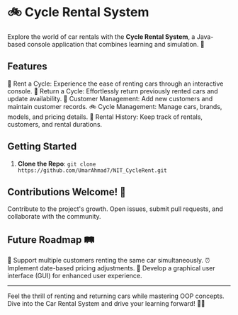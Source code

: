 # 🚲 Cycle Rental System

Explore the world of car rentals with the **Cycle Rental System**, a Java-based console application that combines learning and simulation. 🌟

## Features

🚀 Rent a Cycle: Experience the ease of renting cars through an interactive console.
🔁 Return a Cycle: Effortlessly return previously rented cars and update availability.
👥 Customer Management: Add new customers and maintain customer records.
🚲 Cycle Management: Manage cars, brands, models, and pricing details.
📝 Rental History: Keep track of rentals, customers, and rental durations.

## Getting Started

1. **Clone the Repo**: `git clone https://github.com/UmarAhmad7/NIT_CycleRent.git`

## Contributions Welcome! 🎉

Contribute to the project's growth. Open issues, submit pull requests, and collaborate with the community.

## Future Roadmap 🛤️

🤝 Support multiple customers renting the same car simultaneously.
⏰ Implement date-based pricing adjustments.
🎨 Develop a graphical user interface (GUI) for enhanced user experience.

---

Feel the thrill of renting and returning cars while mastering OOP concepts. Dive into the Car Rental System and drive your learning forward! 🚗💨
